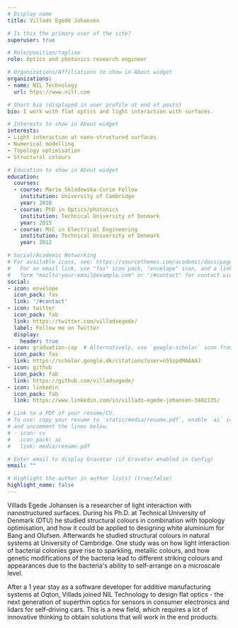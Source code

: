 ```yaml
---
# Display name
title: Villads Egede Johansen

# Is this the primary user of the site?
superuser: true

# Role/position/tagline
role: Optics and photonics research engineer

# Organizations/Affiliations to show in About widget
organizations:
- name: NIL Technology
  url: htps://www.nilt.com

# Short bio (displayed in user profile at end of posts)
bio: I work with flat optics and light interaction with surfaces.

# Interests to show in About widget
interests:
- Light interaction at nano-structured surfaces
- Numerical modelling
- Topology optimisation
- Structural colours

# Education to show in About widget
education:
  courses:
  - course: Marie Sklodowska-Curie Fellow
    institution: University of Cambridge
    year: 2018
  - course: PhD in Optics/photonics
    institution: Technical University of Denmark
    year: 2015
  - course: MsC in Electrical Engineering 
    institution: Technical University of Denmark
    year: 2012

# Social/Academic Networking
# For available icons, see: https://sourcethemes.com/academic/docs/page-builder/#icons
#   For an email link, use "fas" icon pack, "envelope" icon, and a link in the
#   form "mailto:your-email@example.com" or "/#contact" for contact widget.
social:
- icon: envelope
  icon_pack: fas
  link: '/#contact'
- icon: twitter
  icon_pack: fab
  link: https://twitter.com/villadsegede/
  label: Follow me on Twitter
  display:
    header: true
- icon: graduation-cap  # Alternatively, use `google-scholar` icon from `ai` icon pack
  icon_pack: fas
  link: https://scholar.google.dk/citations?user=n5SzpdMAAAAJ
- icon: github
  icon_pack: fab
  link: https://github.com/villadsegede/
- icon: linkedin
  icon_pack: fab
  link: https://www.linkedin.com/in/villads-egede-johansen-3402135/

# Link to a PDF of your resume/CV.
# To use: copy your resume to `static/media/resume.pdf`, enable `ai` icons in `params.toml`, 
# and uncomment the lines below.
# - icon: cv
#   icon_pack: ai
#   link: media/resume.pdf

# Enter email to display Gravatar (if Gravatar enabled in Config)
email: ""

# Highlight the author in author lists? (true/false)
highlight_name: false
---
```


Villads Egede Johansen is a researcher of light interaction with nanostructured surfaces. During his Ph.D. at Technical University of Denmark (DTU) he studied structural colours in combination with topology optimisation, and how it could be applied to designing white aluminium for Bang and Olufsen. Afterwards he studied structural colours in natural systems at University of Cambridge. One study was on how light interaction of bacterial colonies gave rise to sparkling, metallic colours, and how genetic modifications of the bacteria lead to different striking colours and appearances due to the bacteria's ability to self-arrange on a  microscale level.

After a 1 year stay as a software developer for additive manufacturing systems at Oqton, Villads joined NIL Technology to design flat optics - the next generation of superthin optics for sensors in consumer electronics and lidars for self-driving cars. This is a new field, which requires a lot of innovative thinking to obtain solutions that will work in the end products.
